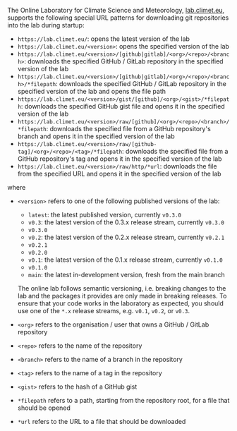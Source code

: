 The Online Laboratory for Climate Science and Meteorology, [lab.climet.eu](https://lab.climet.eu), supports the following special URL patterns for downloading git repositories into the lab during startup:

- `https://lab.climet.eu/`: opens the latest version of the lab
- `https://lab.climet.eu/<version>`: opens the specified version of the lab
- `https://lab.climet.eu/<version>/[github|gitlab]/<org>/<repo>/<branch>`: downloads the specified GitHub / GitLab repository in the specified version of the lab
- `https://lab.climet.eu/<version>/[github|gitlab]/<org>/<repo>/<branch>/*filepath`: downloads the specified GitHub / GitLab repository in the specified version of the lab and opens the file path
- `https://lab.climet.eu/<version>/gist/[github]/<org>/<gist>/*filepath`: downloads the specified GitHub gist file and opens it in the specified version of the lab
- `https://lab.climet.eu/<version>/raw/[github]/<org>/<repo>/<branch>/*filepath`: downloads the specified file from a GitHub repository's branch and opens it in the specified version of the lab
- `https://lab.climet.eu/<version>/raw/[github-tag]/<org>/<repo>/<tag>/*filepath`: downloads the specified file from a GitHub repository's tag and opens it in the specified version of the lab
- `https://lab.climet.eu/<version>/raw/http/*url`: downloads the file from the specified URL and opens it in the specified version of the lab

where

- `<version>` refers to one of the following published versions of the lab:
    - `latest`: the latest published version, currently `v0.3.0`
    - `v0.3`: the latest version of the 0.3.x release stream, currently `v0.3.0`
    - `v0.3.0`
    - `v0.2`: the latest version of the 0.2.x release stream, currently `v0.2.1`
    - `v0.2.1`
    - `v0.2.0`
    - `v0.1`: the latest version of the 0.1.x release stream, currently `v0.1.0`
    - `v0.1.0`
    - `main`: the latest in-development version, fresh from the main branch

    The online lab follows semantic versioning, i.e. breaking changes to the lab and the packages it provides are only made in breaking releases. To ensure that your code works in the laboratory as expected, you should use one of the `*.x` release streams, e.g. `v0.1`, `v0.2`, or `v0.3`.

- `<org>` refers to the organisation / user that owns a GitHub / GitLab repository
- `<repo>` refers to the name of the repository
- `<branch>` refers to the name of a branch in the repository
- `<tag>` refers to the name of a tag in the repository
- `<gist>` refers to the hash of a GitHub gist
- `*filepath` refers to a path, starting from the repository root, for a file that should be opened
- `*url` refers to the URL to a file that should be downloaded
